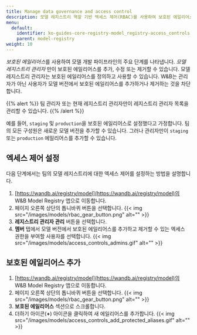 ```yaml
---
title: Manage data governance and access control
description: 모델 레지스트리 역할 기반 엑세스 제어(RBAC)를 사용하여 보호된 에일리어스를 업데이트할 수 있는 사람을 제어합니다.
menu:
  default:
    identifier: ko-guides-core-registry-model_registry-access_controls
    parent: model-registry
weight: 10
---
```


*보호된 에일리어스*를 사용하여 모델 개발 파이프라인의 주요 단계를 나타냅니다. *모델 레지스트리 관리자* 만이 보호된 에일리어스를 추가, 수정 또는 제거할 수 있습니다. 모델 레지스트리 관리자는 보호된 에일리어스를 정의하고 사용할 수 있습니다. W&B는 관리자가 아닌 사용자가 모델 버전에서 보호된 에일리어스를 추가하거나 제거하는 것을 차단합니다.

{{% alert %}}
팀 관리자 또는 현재 레지스트리 관리자만이 레지스트리 관리자 목록을 관리할 수 있습니다.
{{% /alert %}}

예를 들어, `staging` 및 `production`을 보호된 에일리어스로 설정했다고 가정합니다. 팀의 모든 구성원은 새로운 모델 버전을 추가할 수 있습니다. 그러나 관리자만이 `staging` 또는 `production` 에일리어스를 추가할 수 있습니다.

## 엑세스 제어 설정
다음 단계에서는 팀의 모델 레지스트리에 대한 엑세스 제어를 설정하는 방법을 설명합니다.

1. [https://wandb.ai/registry/model](https://wandb.ai/registry/model)의 W&B Model Registry 앱으로 이동합니다.
2. 페이지 오른쪽 상단의 톱니바퀴 버튼을 선택합니다.
{{< img src="/images/models/rbac_gear_button.png" alt="" >}}
3. **레지스트리 관리자 관리** 버튼을 선택합니다.
4. **멤버** 탭에서 모델 버전에서 보호된 에일리어스를 추가하고 제거할 수 있는 엑세스 권한을 부여할 사용자를 선택합니다.
{{< img src="/images/models/access_controls_admins.gif" alt="" >}}

## 보호된 에일리어스 추가
1. [https://wandb.ai/registry/model](https://wandb.ai/registry/model)의 W&B Model Registry 앱으로 이동합니다.
2. 페이지 오른쪽 상단의 톱니바퀴 버튼을 선택합니다.
{{< img src="/images/models/rbac_gear_button.png" alt="" >}}
3. **보호된 에일리어스** 섹션으로 스크롤합니다.
4. 더하기 아이콘(**+**) 아이콘을 클릭하여 새 에일리어스를 추가합니다.
{{< img src="/images/models/access_controls_add_protected_aliases.gif" alt="" >}}
